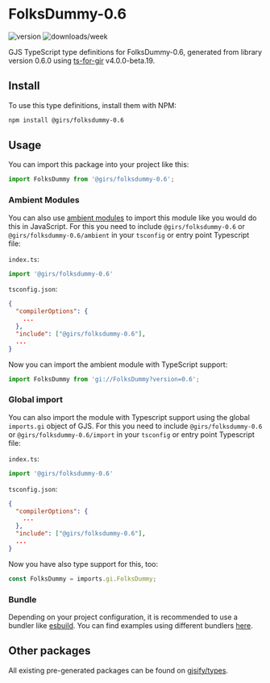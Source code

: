 
# FolksDummy-0.6

![version](https://img.shields.io/npm/v/@girs/folksdummy-0.6)
![downloads/week](https://img.shields.io/npm/dw/@girs/folksdummy-0.6)


GJS TypeScript type definitions for FolksDummy-0.6, generated from library version 0.6.0 using [ts-for-gir](https://github.com/gjsify/ts-for-gir) v4.0.0-beta.19.


## Install

To use this type definitions, install them with NPM:
```bash
npm install @girs/folksdummy-0.6
```

## Usage

You can import this package into your project like this:
```ts
import FolksDummy from '@girs/folksdummy-0.6';
```

### Ambient Modules

You can also use [ambient modules](https://github.com/gjsify/ts-for-gir/tree/main/packages/cli#ambient-modules) to import this module like you would do this in JavaScript.
For this you need to include `@girs/folksdummy-0.6` or `@girs/folksdummy-0.6/ambient` in your `tsconfig` or entry point Typescript file:

`index.ts`:
```ts
import '@girs/folksdummy-0.6'
```

`tsconfig.json`:
```json
{
  "compilerOptions": {
    ...
  },
  "include": ["@girs/folksdummy-0.6"],
  ...
}
```

Now you can import the ambient module with TypeScript support: 

```ts
import FolksDummy from 'gi://FolksDummy?version=0.6';
```

### Global import

You can also import the module with Typescript support using the global `imports.gi` object of GJS.
For this you need to include `@girs/folksdummy-0.6` or `@girs/folksdummy-0.6/import` in your `tsconfig` or entry point Typescript file:

`index.ts`:
```ts
import '@girs/folksdummy-0.6'
```

`tsconfig.json`:
```json
{
  "compilerOptions": {
    ...
  },
  "include": ["@girs/folksdummy-0.6"],
  ...
}
```

Now you have also type support for this, too:

```ts
const FolksDummy = imports.gi.FolksDummy;
```

### Bundle

Depending on your project configuration, it is recommended to use a bundler like [esbuild](https://esbuild.github.io/). You can find examples using different bundlers [here](https://github.com/gjsify/ts-for-gir/tree/main/examples).

## Other packages

All existing pre-generated packages can be found on [gjsify/types](https://github.com/gjsify/types).

